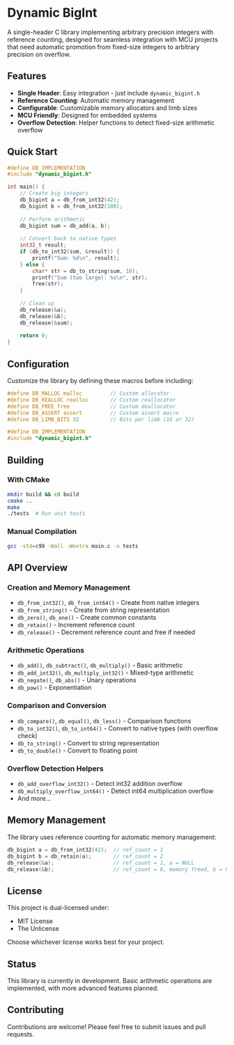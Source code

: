 # Dynamic BigInt

A single-header C library implementing arbitrary precision integers with reference counting, designed for seamless integration with MCU projects that need automatic promotion from fixed-size integers to arbitrary precision on overflow.

## Features

- **Single Header**: Easy integration - just include `dynamic_bigint.h`
- **Reference Counting**: Automatic memory management
- **Configurable**: Customizable memory allocators and limb sizes
- **MCU Friendly**: Designed for embedded systems
- **Overflow Detection**: Helper functions to detect fixed-size arithmetic overflow

## Quick Start

```c
#define DB_IMPLEMENTATION
#include "dynamic_bigint.h"

int main() {
    // Create big integers
    db_bigint a = db_from_int32(42);
    db_bigint b = db_from_int32(100);
    
    // Perform arithmetic
    db_bigint sum = db_add(a, b);
    
    // Convert back to native types
    int32_t result;
    if (db_to_int32(sum, &result)) {
        printf("Sum: %d\n", result);
    } else {
        char* str = db_to_string(sum, 10);
        printf("Sum (too large): %s\n", str);
        free(str);
    }
    
    // Clean up
    db_release(&a);
    db_release(&b);
    db_release(&sum);
    
    return 0;
}
```

## Configuration

Customize the library by defining these macros before including:

```c
#define DB_MALLOC malloc         // Custom allocator
#define DB_REALLOC realloc       // Custom reallocator  
#define DB_FREE free             // Custom deallocator
#define DB_ASSERT assert         // Custom assert macro
#define DB_LIMB_BITS 32          // Bits per limb (16 or 32)

#define DB_IMPLEMENTATION
#include "dynamic_bigint.h"
```

## Building

### With CMake

```bash
mkdir build && cd build
cmake ..
make
./tests  # Run unit tests
```

### Manual Compilation

```bash
gcc -std=c99 -Wall -Wextra main.c -o tests
```

## API Overview

### Creation and Memory Management

- `db_from_int32()`, `db_from_int64()` - Create from native integers
- `db_from_string()` - Create from string representation
- `db_zero()`, `db_one()` - Create common constants
- `db_retain()` - Increment reference count
- `db_release()` - Decrement reference count and free if needed

### Arithmetic Operations

- `db_add()`, `db_subtract()`, `db_multiply()` - Basic arithmetic
- `db_add_int32()`, `db_multiply_int32()` - Mixed-type arithmetic
- `db_negate()`, `db_abs()` - Unary operations
- `db_pow()` - Exponentiation

### Comparison and Conversion

- `db_compare()`, `db_equal()`, `db_less()` - Comparison functions
- `db_to_int32()`, `db_to_int64()` - Convert to native types (with overflow check)
- `db_to_string()` - Convert to string representation
- `db_to_double()` - Convert to floating point

### Overflow Detection Helpers

- `db_add_overflow_int32()` - Detect int32 addition overflow
- `db_multiply_overflow_int64()` - Detect int64 multiplication overflow
- And more...

## Memory Management

The library uses reference counting for automatic memory management:

```c
db_bigint a = db_from_int32(42);  // ref_count = 1
db_bigint b = db_retain(a);       // ref_count = 2
db_release(&a);                   // ref_count = 1, a = NULL
db_release(&b);                   // ref_count = 0, memory freed, b = NULL
```

## License

This project is dual-licensed under:
- MIT License
- The Unlicense

Choose whichever license works best for your project.

## Status

This library is currently in development. Basic arithmetic operations are implemented, with more advanced features planned.

## Contributing

Contributions are welcome! Please feel free to submit issues and pull requests.